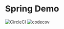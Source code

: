 # Spring Demo
[![CircleCI](https://circleci.com/gh/aminabromand/spring-demo.svg?style=svg)](https://circleci.com/gh/aminabromand/spring-demo)
[![codecov](https://codecov.io/gh/aminabromand/spring-demo/branch/master/graph/badge.svg)](https://codecov.io/gh/aminabromand/spring-demo)
